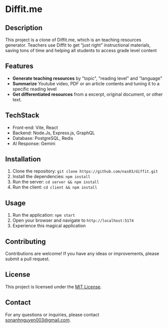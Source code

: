 # Diffit.me

## Description

This project is a clone of Diffit.me, which is an teaching resources generator. Teachers use Diffit to get “just right” instructional materials, saving tons of time and helping all students to access grade level content

## Features

- **Generate teaching resources** by "topic", "reading level" and "language"
- **Summarize** Youtube video, PDF or an article contents and tuning it to a specific reading level
- **Get differentiated resources** from a excerpt, original document, or other text.

## TechStack

- Front-end: Vite, React
- Backend: Node.Js, Express.js, GraphQL
- Database: PostgreSQL, Redis
- AI Response: Gemini

## Installation

1. Clone the repository: `git clone https://github.com/nas03/diffit.git`
2. Install the dependencies: `npm install`
3. Run the server: `cd server && npm install`
4. Run the client: `cd client && npm install`

## Usage

1. Run the application: `npm start`
2. Open your browser and navigate to `http://localhost:5174`
3. Experience this magical application

## Contributing

Contributions are welcome! If you have any ideas or improvements, please submit a pull request.

## License

This project is licensed under the [MIT License](LICENSE).

## Contact

For any questions or inquiries, please contact [sonanhnguyen003@gmail.com](mailto:sonanhnguyen003@gmail.com).
